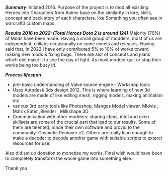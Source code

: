 
***Summary***
Initiated 2016. 
Purpose of the project is to mod all exisiting Heroes into Characters from Anime base on the similarity in lore, skills, concept and back story of each characters. like Something you often see in warcraft3 custom maps.

***Results 2016 to 2022: (Total Heroes Dota 2 is around 124)***
Majority (76%) of Mods have been made. Having a small group of modders, most of us are independent, collabs occasionally on some events and releases. Having said that, In 2022 I have only contributed 5% to 10% of works toward making new mods & fixing bugs. There are alot of concepts and plans which dint make it to see the day of light.
As most modder quit or stop their works being too busy irl.

***Process lifespan***
* pre-basic understanding of Valve source engine - Workshop tools
* Uses Autodesk 3ds design 2012, This is where learning of how 3d models are made of like editing mesh, rigging models, making animation etc
* various 3rd party tools like Photoshop, Mangos Model viewer, Mldvis , Matrix Eater ,Blender , Milkshape 3D
* Communication with other modders: sharing ideas, intel and even skillsets are some of the crucial part that lead to our results. Some of them are telented, made their own software and provid to the community. Cosmetic Remover v2.
Others are really kind enough to make a decoder to decode another game with suitable scripts to extarct resources for use. 

Also did set up donation to monetize my works.
Final wish would have been to completely transform the whole game into something else.

Thank you
